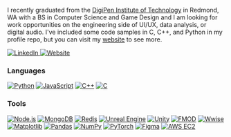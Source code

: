 <p>
    I recently graduated from the <a href="https://www.digipen.edu/">DigiPen Institute of Technology</a> in Redmond, WA with a BS in Computer Science and Game Design and I am looking for work opportunities on the engineering side of UI/UX, data analysis, or digital audio.
    I've included some code samples in C, C++, and Python in my profile repo, but you can visit my <a href="http://cobycolson.com">website</a> to see more.
</p>
<p>
    <a href="https://www.linkedin.com/in/cocolson">
        <img src="https://img.shields.io/badge/LinkedIn-blue?style=flat-square&logo=linkedin" alt="LinkedIn">
    </a>
    <a href="https://cobycolson.com">
        <img src="https://img.shields.io/badge/Website-blue?style=flat-square&logo=web" alt="Website">
    </a>
</p>
    
### Languages
[![Python](https://img.shields.io/badge/python-black?style=for-the-badge&logo=python)](https://github.com/cocolson)
[![JavaScript](https://img.shields.io/badge/javascript-black?style=for-the-badge&logo=javascript)](https://github.com/cocolson)
[![C++](https://img.shields.io/badge/c++-black?style=for-the-badge&logo=cplusplus)](https://github.com/cocolson)
[![C](https://img.shields.io/badge/c-black?style=for-the-badge&logo=c)](https://github.com/cocolson)

### Tools
[![Node.js](https://img.shields.io/badge/Node.js-black?style=for-the-badge&logo=node.js)](https://github.com/cocolson)
[![MongoDB](https://img.shields.io/badge/MongoDB-black?style=for-the-badge&logo=mongodb)](https://github.com/cocolson)
[![Redis](https://img.shields.io/badge/Redis-black?style=for-the-badge&logo=redis)](https://github.com/cocolson)
[![Unreal Engine](https://img.shields.io/badge/Unreal%20Engine-black?style=for-the-badge&logo=unrealengine)](https://github.com/cocolson)
[![Unity](https://img.shields.io/badge/Unity-black?style=for-the-badge&logo=unity)](https://github.com/cocolson)
[![FMOD](https://img.shields.io/badge/FMOD-black?style=for-the-badge&logo=fmod)](https://github.com/cocolson)
[![Wwise](https://img.shields.io/badge/Wwise-black?style=for-the-badge&logo=wwise)](https://github.com/cocolson)
[![Matplotlib](https://img.shields.io/badge/Matplotlib-black?style=for-the-badge&logo=matplotlib)](https://github.com/cocolson)
[![Pandas](https://img.shields.io/badge/Pandas-black?style=for-the-badge&logo=pandas)](https://github.com/cocolson)
[![NumPy](https://img.shields.io/badge/NumPy-black?style=for-the-badge&logo=numpy)](https://github.com/cocolson)
[![PyTorch](https://img.shields.io/badge/PyTorch-black?style=for-the-badge&logo=pytorch)](https://github.com/cocolson)
[![Figma](https://img.shields.io/badge/Figma-black?style=for-the-badge&logo=figma)](https://github.com/cocolson)
[![AWS EC2](https://img.shields.io/badge/AWS%20EC2-black?style=for-the-badge&logo=amazonaws)](https://github.com/cocolson)

